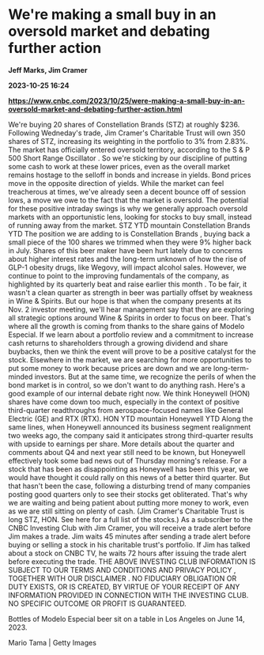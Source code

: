 # We're making a small buy in an oversold market and debating further action
**Jeff Marks, Jim Cramer**

**2023-10-25 16:24**

**https://www.cnbc.com/2023/10/25/were-making-a-small-buy-in-an-oversold-market-and-debating-further-action.html**

We're buying 20 shares of Constellation Brands (STZ) at roughly $236. Following Wedneday's trade, Jim Cramer's Charitable Trust will own 350 shares of STZ, increasing its weighting in the portfolio to 3% from 2.83%. The market has officially entered oversold territory, according to the S & P 500 Short Range Oscillator . So we're sticking by our discipline of putting some cash to work at these lower prices, even as the overall market remains hostage to the selloff in bonds and increase in yields. Bond prices move in the opposite direction of yields. While the market can feel treacherous at times, we've already seen a decent bounce off of session lows, a move we owe to the fact that the market is oversold. The potential for these positive intraday swings is why we generally approach oversold markets with an opportunistic lens, looking for stocks to buy small, instead of running away from the market. STZ YTD mountain Constellation Brands YTD The position we are adding to is Constellation Brands , buying back a small piece of the 100 shares we trimmed when they were 9% higher back in July. Shares of this beer maker have been hurt lately due to concerns about higher interest rates and the long-term unknown of how the rise of GLP-1 obesity drugs, like Wegovy, will impact alcohol sales. However, we continue to point to the improving fundamentals of the company, as highlighted by its quarterly beat and raise earlier this month . To be fair, it wasn't a clean quarter as strength in beer was partially offset by weakness in Wine & Spirits. But our hope is that when the company presents at its Nov. 2 investor meeting, we'll hear management say that they are exploring all strategic options around Wine & Spirits in order to focus on beer. That's where all the growth is coming from thanks to the share gains of Modelo Especial. If we learn about a portfolio review and a commitment to increase cash returns to shareholders through a growing dividend and share buybacks, then we think the event will prove to be a positive catalyst for the stock. Elsewhere in the market, we are searching for more opportunities to put some money to work because prices are down and we are long-term-minded investors. But at the same time, we recognize the perils of when the bond market is in control, so we don't want to do anything rash. Here's a good example of our internal debate right now. We think Honeywell (HON) shares have come down too much, especially in the context of positive third-quarter readthroughs from aerospace-focused names like General Electric (GE) and RTX (RTX). HON YTD mountain Honeywell YTD Along the same lines, when Honeywell announced its business segment realignment two weeks ago, the company said it anticipates strong third-quarter results with upside to earnings per share. More details about the quarter and comments about Q4 and next year still need to be known, but Honeywell effectively took some bad news out of Thursday morning's release. For a stock that has been as disappointing as Honeywell has been this year, we would have thought it could rally on this news of a better third quarter. But that hasn't been the case, following a disturbing trend of many companies posting good quarters only to see their stocks get obliterated. That's why we are waiting and being patient about putting more money to work, even as we are still sitting on plenty of cash. (Jim Cramer's Charitable Trust is long STZ, HON. See here for a full list of the stocks.) As a subscriber to the CNBC Investing Club with Jim Cramer, you will receive a trade alert before Jim makes a trade. Jim waits 45 minutes after sending a trade alert before buying or selling a stock in his charitable trust's portfolio. If Jim has talked about a stock on CNBC TV, he waits 72 hours after issuing the trade alert before executing the trade. THE ABOVE INVESTING CLUB INFORMATION IS SUBJECT TO OUR TERMS AND CONDITIONS AND PRIVACY POLICY , TOGETHER WITH OUR DISCLAIMER . NO FIDUCIARY OBLIGATION OR DUTY EXISTS, OR IS CREATED, BY VIRTUE OF YOUR RECEIPT OF ANY INFORMATION PROVIDED IN CONNECTION WITH THE INVESTING CLUB. NO SPECIFIC OUTCOME OR PROFIT IS GUARANTEED.

Bottles of Modelo Especial beer sit on a table in Los Angeles on June 14, 2023.

Mario Tama | Getty Images
